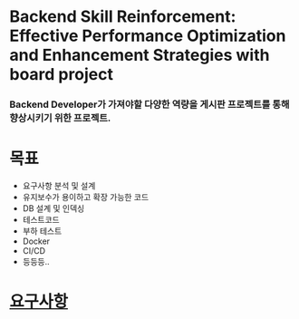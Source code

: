 # Backend Skill Reinforcement: Effective Performance Optimization and Enhancement Strategies with board project
### Backend Developer가 가져야할 다양한 역량을 게시판 프로젝트를 통해 향상시키기 위한 프로젝트.

# 목표
- 요구사항 분석 및 설계
- 유지보수가 용이하고 확장 가능한 코드
- DB 설계 및 인덱싱
- 테스트코드
- 부하 테스트
- Docker
- CI/CD
- 등등등..

# [요구사항](documents/requirements/RequirementsSpecification.md)